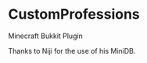 CustomProfessions
=================

Minecraft Bukkit Plugin

Thanks to Niji for the use of his MiniDB.
